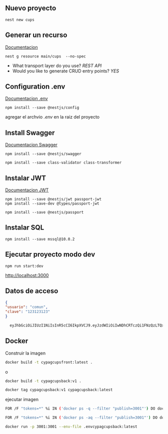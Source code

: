 
## Nuevo proyecto
```Sh	
nest new cups
```

## Generar un recurso
[Documentacion](https://docs.nestjs.com/recipes/crud-generator#generating-a-new-resource)

```Sh
nest g resource main/cups  --no-spec
```

- What transport layer do you use? *REST API*
- Would you like to generate CRUD entry points? *YES*

## Configuration .env
[Documentacion .env](https://docs.nestjs.com/techniques/configuration)

```Sh
npm install --save @nestjs/config
```

agregar el archvio *.env* en la raiz del proyecto


## Install Swagger

[Documentacion Swagger](https://docs.nestjs.com/openapi/introduction)

```Sh	
npm install --save @nestjs/swagger

npm install --save class-validator class-transformer
```

## Instalar JWT
[Documentacion JWT](https://docs.nestjs.com/recipes/passport#jwt-functionality)
```Sh
npm install --save @nestjs/jwt passport-jwt
npm install --save-dev @types/passport-jwt

npm install --save @nestjs/passport
```

## Instalar SQL

```Sh
npm install --save mssql@10.0.2
```

## Ejecutar proyecto modo dev
```Sh	
npm run start:dev
```

[http://localhost:3000](http://localhost:3000)

## Datos de acceso

```json
{
"usuario": "comun",
"clave": "123123123"
}
```

```sh
  eyJhbGciOiJIUzI1NiIsInR5cCI6IkpXVCJ9.eyJzdWIiOiIwNDhCRTczQi1FNzQzLTQxMjAtQTQ3RC01QjdEMEE5Q0VENjEiLCJ1c2VybmFtZSI6InVzdWFyaW8gY29tdW4gY3VwcyIsInVzZXIiOiJjb211biIsImVtYWlsIjoidGVzdEBtZXJjdXJ5LmNvbSIsInJvbGVzIjpbIkMzQzRBRDhDLTY1QjYtNDQ1NC1BMEY5LUE1Rjc1RTg5NzcwNSJdLCJpYXQiOjE3Mjc5OTQxMzQsImV4cCI6MTczMTU5NDEzNH0.InvIlO7jU4i_Oe-8v8w8tv7eq1BoecVIjLP0niuNr08
  ```

## Docker

Construir la imagen
```sh
docker build -t cypagcupsfront:latest .
```
o 
```sh
docker build -t cypagcupsback:v1 .

docker tag cypagcupsback:v1 cypagcupsback:latest
```

ejecutar imagen
```sh
FOR /F "tokens=*" %i IN ('docker ps -q --filter "publish=3001"') DO docker stop %i

FOR /F "tokens=*" %i IN ('docker ps -aq --filter "publish=3001"') DO docker rm %i

docker run -p 3001:3001 --env-file .envcypagcupsback:latest
```